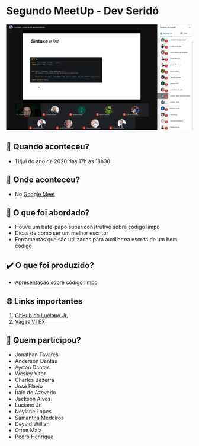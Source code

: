 # Segundo MeetUp - Dev Seridó

![Imagem 1º MeetUp](img/meetup2.png)

## :calendar: Quando aconteceu?

- 11/jul do ano de 2020 das 17h às 18h30

## :round_pushpin: Onde aconteceu?

- No [Google Meet](https://meet.google.com/czn-stix-imm)

## :speech_balloon: O que foi abordado?

- Houve um bate-papo super construtivo sobre código limpo
- Dicas de como ser um melhor escritor
- Ferramentas que são utilizadas para auxiliar na escrita de um bom código

## :heavy_check_mark: O que foi produzido?

 - [Apresentação sobre código limpo](https://drive.google.com/file/d/19J8JdQxrjUIemDm_p_KusMq40s7EIgR8/view)

## :globe_with_meridians: Links importantes

 1. [GitHub do Luciano Jr.](https://github.com/lucis)
 2. [Vagas VTEX](https://careers.vtex.com/)

## :handshake: Quem participou?

- Jonathan Tavares 
- Anderson Dantas
- Ayrton Dantas
- Wesley Vitor
- Charles Bezerra
- José Flávio
- Ítalo de Azevedo
- Jackson Alves
- Luciano Jr.
- Neylane Lopes
- Samantha Medeiros
- Deyvid Willian
- Otton Maia
- Pedro Henrique
